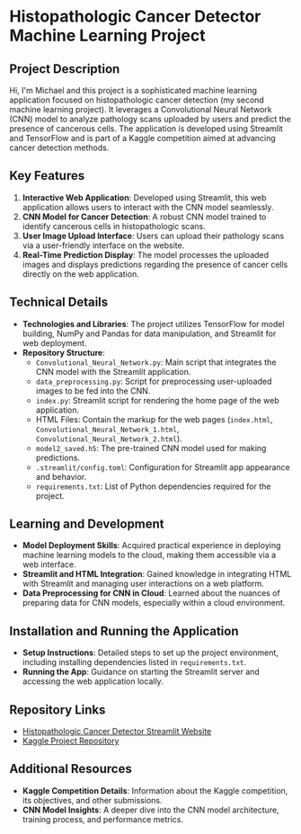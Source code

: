 # Histopathologic Cancer Detector Machine Learning Project

## Project Description
Hi, I'm Michael and this project is a sophisticated machine learning application focused on histopathologic cancer detection (my second machine learning project). It leverages a Convolutional Neural Network (CNN) model to analyze pathology scans uploaded by users and predict the presence of cancerous cells. The application is developed using Streamlit and TensorFlow and is part of a Kaggle competition aimed at advancing cancer detection methods.

## Key Features
1. **Interactive Web Application**: Developed using Streamlit, this web application allows users to interact with the CNN model seamlessly.
2. **CNN Model for Cancer Detection**: A robust CNN model trained to identify cancerous cells in histopathologic scans.
3. **User Image Upload Interface**: Users can upload their pathology scans via a user-friendly interface on the website.
4. **Real-Time Prediction Display**: The model processes the uploaded images and displays predictions regarding the presence of cancer cells directly on the web application.

## Technical Details
- **Technologies and Libraries**: The project utilizes TensorFlow for model building, NumPy and Pandas for data manipulation, and Streamlit for web deployment.
- **Repository Structure**:
  - `Convolutional_Neural_Network.py`: Main script that integrates the CNN model with the Streamlit application.
  - `data_preprocessing.py`: Script for preprocessing user-uploaded images to be fed into the CNN.
  - `index.py`: Streamlit script for rendering the home page of the web application.
  - HTML Files: Contain the markup for the web pages (`index.html`, `Convolutional_Neural_Network_1.html`, `Convolutional_Neural_Network_2.html`).
  - `model2_saved.h5`: The pre-trained CNN model used for making predictions.
  - `.streamlit/config.toml`: Configuration for Streamlit app appearance and behavior.
  - `requirements.txt`: List of Python dependencies required for the project.

## Learning and Development
- **Model Deployment Skills**: Acquired practical experience in deploying machine learning models to the cloud, making them accessible via a web interface.
- **Streamlit and HTML Integration**: Gained knowledge in integrating HTML with Streamlit and managing user interactions on a web platform.
- **Data Preprocessing for CNN in Cloud**: Learned about the nuances of preparing data for CNN models, especially within a cloud environment.

## Installation and Running the Application
- **Setup Instructions**: Detailed steps to set up the project environment, including installing dependencies listed in `requirements.txt`.
- **Running the App**: Guidance on starting the Streamlit server and accessing the web application locally.

## Repository Links
- [Histopathologic Cancer Detector Streamlit Website](https://github.com/23yem/Histopathologic_Cancer_StreamLit_Website)
- [Kaggle Project Repository](https://github.com/23yem/Kaggle-Histopathologic-Cancer-Detection)

## Additional Resources
- **Kaggle Competition Details**: Information about the Kaggle competition, its objectives, and other submissions.
- **CNN Model Insights**: A deeper dive into the CNN model architecture, training process, and performance metrics.

